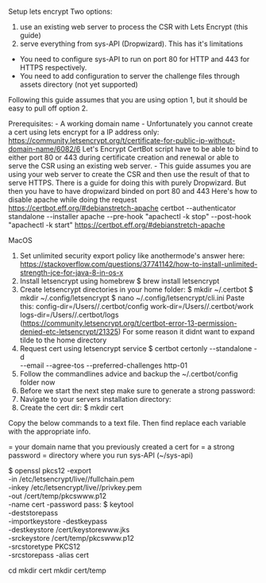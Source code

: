 Setup lets encrypt
Two options: 
1. use an existing web server to process the CSR with Lets Encrypt (this guide)
2. serve everything from sys-API (Dropwizard). This has it's limitations
 - You need to configure sys-API to run on port 80 for HTTP and 443 for HTTPS respectively.
 - You need to add configuration to server the challenge files through assets directory (not yet supported)
 
Following this guide assumes that you are using option 1, but it should be easy to pull off option 2. 


Prerequisites:
	- A working domain name
		- Unfortunately you cannot create a cert using lets encrypt for a IP address only: https://community.letsencrypt.org/t/certificate-for-public-ip-without-domain-name/6082/6
		  Let's Encrypt CertBot script have to be able to bind to either port 80 or 443 during certificate creation and renewal or able to serve the CSR using an existing web server.
	- This guide assumes you are using your web server to create the CSR and then use the result of that to serve HTTPS. There is a guide for doing this with purely Dropwizard.
	  But then you have to have dropwizard binded on port 80 and 443
Here's how to disable apache while doing the request
https://certbot.eff.org/#debianstretch-apache
certbot --authenticator standalone --installer apache --pre-hook "apachectl -k stop" --post-hook "apachectl -k start"
https://certbot.eff.org/#debianstretch-apache

MacOS
1. Set unlimited security export policy like anothermode's answer here:
https://stackoverflow.com/questions/37741142/how-to-install-unlimited-strength-jce-for-java-8-in-os-x
2. Install letsencrypt using homebrew
$ brew install letsencrypt
3. Create letsencrypt directories in your home folder:
    $ mkdir ~/.certbot
    $ mkdir ~/.config/letsencrypt
    $ nano  ~/.config/letsencrypt/cli.ini
    Paste this:
    	config-dir=/Users/<username>/.certbot/config 
        work-dir=/Users/<username>/.certbot/work
        logs-dir=/Users/<username>/.certbot/logs
(https://community.letsencrypt.org/t/certbot-error-13-permission-denied-etc-letsencrypt/21325)
For some reason it didnt want to expand tilde to the home directory
3. Request cert using letsencrypt service
$ certbot certonly --standalone -d <domain> \
	--email <your-email> --agree-tos --preferred-challenges http-01
4. Follow the commandlines advice and backup the ~/.certbot/config folder now	
5. Before we start the next step make sure to generate a strong password: <password>
6. Navigate to your servers installation directory: <sys-API install dir>
7. Create the cert dir: 
    $ mkdir cert

Copy the below commands to a text file. Then find replace each variable with the appropriate info.

<domain name> = your domain name that you previously created a cert for
<password> = a strong password
<sys-API install dir> = directory where you run sys-API (~/sys-api)

$ openssl pkcs12 -export \
-in /etc/letsencrypt/live/<domain name>/fullchain.pem \
-inkey /etc/letsencrypt/live/<domain name>/privkey.pem \
-out <sys-API install dir>/cert/temp/pkcswww.p12 \
-name cert -password pass: <password>
$ keytool \
-deststorepass <password> \
-importkeystore -destkeypass <password> \
-destkeystore <sys-API install dir>/cert/keystorewww.jks \
-srckeystore <sys-API install dir>/cert/temp/pkcswww.p12 \
-srcstoretype PKCS12 \
-srcstorepass <password> -alias cert

cd <sys-API install dir>
mkdir cert
mkdir cert/temp